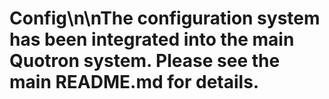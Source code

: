 # Config\n\nThe configuration system has been integrated into the main Quotron system. Please see the main README.md for details.
